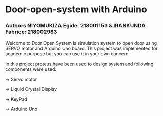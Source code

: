 # Door-open-system with Arduino
### Authors NIYOMUKIZA Egide: 218001153 & IRANKUNDA Fabrice: 218002983

Welcome to Door Open System is simulation system to open door using SERVO motor and Arduino Uno board.
This project was implemented for academic purpose but you can use it in your own concern.

In this project proteus have been used to design system and following components were used:

  -> Servo motor
  
  -> Liquid Crystal Display
  
  -> KeyPad
  
  -> Arduino Uno

